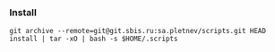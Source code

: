 ### Install
```
git archive --remote=git@git.sbis.ru:sa.pletnev/scripts.git HEAD install | tar -xO | bash -s $HOME/.scripts
```
